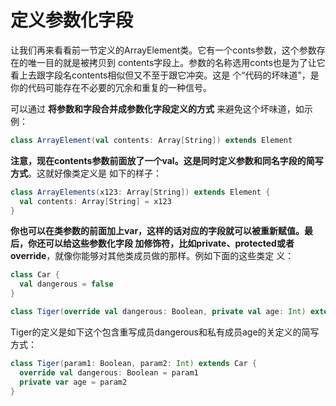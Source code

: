 定义参数化字段
===================================================================================
让我们再来看看前一节定义的ArrayElement类。它有一个conts参数，这个参数存在的唯一目的就是被拷贝到
contents字段上。参数的名称选用conts也是为了让它看上去跟字段名contents相似但又不至于跟它冲突。这是
个“代码的坏味道”，是你的代码可能存在不必要的冗余和重复的一种信号。

可以通过 **将参数和字段合并成参数化字段定义的方式** 来避免这个坏味道，如示例：
```scala
class ArrayElement(val contents: Array[String]) extends Element
```
**注意，现在contents参数前面放了一个val。这是同时定义参数和同名字段的简写方式**。这就好像类定义是
如下的样子：
```scala
class ArrayElements(x123: Array[String]) extends Element {
  val contents: Array[String] = x123
}
```
**你也可以在类参数的前面加上var，这样的话对应的字段就可以被重新赋值。最后，你还可以给这些参数化字段
加修饰符，比如private、protected或者override**，就像你能够对其他类成员做的那样。例如下面的这些类定
义：
```scala
class Car {
  val dangerous = false
}

class Tiger(override val dangerous: Boolean, private val age: Int) extends Car
```
Tiger的定义是如下这个包含重写成员dangerous和私有成员age的关定义的简写方式：
```scala
class Tiger(param1: Boolean, param2: Int) extends Car {
  override val dangerous: Boolean = param1
  private var age = param2
}
```
